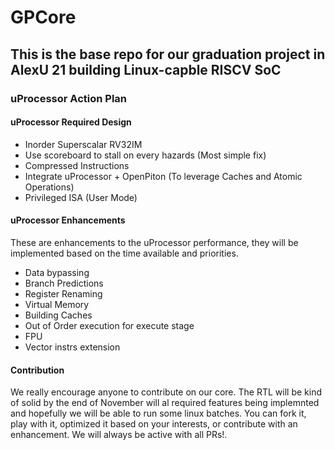 # GPCore
## This is the base repo for our graduation project in AlexU 21 building Linux-capble RISCV SoC
### uProcessor Action Plan

#### uProcessor Required Design
- Inorder Superscalar RV32IM
- Use scoreboard to stall on every hazards (Most simple fix) 
- Compressed Instructions 
- Integrate uProcessor + OpenPiton (To leverage Caches and Atomic Operations) 
- Privileged ISA (User Mode) 

#### uProcessor Enhancements
These are enhancements to the uProcessor performance, they will be implemented based on the time available and priorities.
- Data bypassing
- Branch Predictions
- Register Renaming
- Virtual Memory
- Building Caches
- Out of Order execution for execute stage
- FPU
- Vector instrs extension

#### Contribution
We really encourage anyone to contribute on our core. The RTL will be kind of solid by the end of November will al required features being implemnted and hopefully we will be able to run some linux batches. You can fork it, play with it, optimized it based on your interests, or contribute with an enhancement. We will always be active with all PRs!. 
